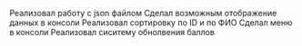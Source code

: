 Реализовал работу с json файлом
Сделал возможным отображение данных в консоли
Реализовал сортировку по ID и по ФИО
Сделал меню в консоли
Реализовал сиситему обнолвения баллов